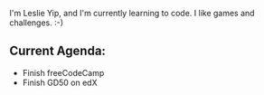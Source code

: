 I'm Leslie Yip, and I'm currently learning to code.
I like games and challenges. :-)

## Current Agenda:
- Finish freeCodeCamp 
- Finish GD50 on edX

